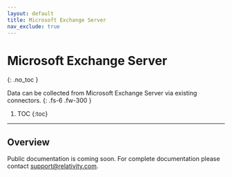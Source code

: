 ```yaml
---
layout: default
title: Microsoft Exchange Server
nav_exclude: true
---
```


# Microsoft Exchange Server
{: .no_toc }

Data can be collected from Microsoft Exchange Server via existing connectors.
{: .fs-6 .fw-300 }

1. TOC
{:toc}

---

## Overview
Public documentation is coming soon. For complete documentation please contact [support@relativity.com](mailto:support@relativity.com).